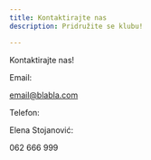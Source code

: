 ```yaml
---
title: Kontaktirajte nas
description: Pridružite se klubu!

---
```

Kontaktirajte nas!

Email:

email@blabla.com

Telefon:

Elena Stojanović:

062 666 999